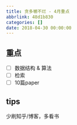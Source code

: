 ```yaml
---
title: 贪多嚼不烂 - 4月重点
abbrlink: 48d1b830
categories: []
date: 2018-04-30 00:00:00
---
```



## 重点

- [ ] 数据结构 & 算法
- [ ] 检索
- [ ] 10篇paper

## tips

少刷知乎/博客，多看书


<!--
paper

-->
